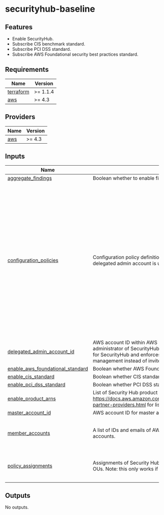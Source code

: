 # securityhub-baseline

## Features

- Enable SecurityHub.
- Subscribe CIS benchmark standard.
- Subscribe PCI DSS standard.
- Subscribe AWS Foundational security best practices standard.

<!-- BEGINNING OF PRE-COMMIT-TERRAFORM DOCS HOOK -->
## Requirements

| Name | Version |
|------|---------|
| <a name="requirement_terraform"></a> [terraform](#requirement\_terraform) | >= 1.1.4 |
| <a name="requirement_aws"></a> [aws](#requirement\_aws) | >= 4.3 |

## Providers

| Name | Version |
|------|---------|
| <a name="provider_aws"></a> [aws](#provider\_aws) | >= 4.3 |

## Inputs

| Name | Description | Type | Required |
|------|-------------|------|:--------:|
| <a name="input_aggregate_findings"></a> [aggregate\_findings](#input\_aggregate\_findings) | Boolean whether to enable finding aggregator for every region | `bool` | no |
| <a name="input_configuration_policies"></a> [configuration\_policies](#input\_configuration\_policies) | Configuration policy definitions for Security Hub. Note: this only works if delegated admin account is used. | <pre>map(object({<br/>    description       = string,<br/>    enabled           = bool,<br/>    standard_arns     = list(string),<br/>    disabled_controls = optional(list(string)),<br/>    enabled_controls  = optional(list(string)),<br/>    control_custom_parameters = optional(list(object({<br/>      control = string,<br/>      parameters = list(object({<br/>        name        = string,<br/>        custom      = optional(bool, true),<br/>        bool        = optional(bool),<br/>        double      = optional(number),<br/>        enum        = optional(string),<br/>        enum_list   = optional(list(string)),<br/>        int         = optional(number),<br/>        int_list    = optional(list(number)),<br/>        string      = optional(string),<br/>        string_list = optional(list(string)),<br/>      })),<br/>    })), []),<br/>  }))</pre> | no |
| <a name="input_delegated_admin_account_id"></a> [delegated\_admin\_account\_id](#input\_delegated\_admin\_account\_id) | AWS account ID within AWS Organization that should become delegated administrator of SecurityHub. This overrides the global `master_account_id` for SecurityHub and enforces AWS Organization-based account management instead of invite-based. | `string` | no |
| <a name="input_enable_aws_foundational_standard"></a> [enable\_aws\_foundational\_standard](#input\_enable\_aws\_foundational\_standard) | Boolean whether AWS Foundations standard is enabled. | `bool` | no |
| <a name="input_enable_cis_standard"></a> [enable\_cis\_standard](#input\_enable\_cis\_standard) | Boolean whether CIS standard is enabled. | `bool` | no |
| <a name="input_enable_pci_dss_standard"></a> [enable\_pci\_dss\_standard](#input\_enable\_pci\_dss\_standard) | Boolean whether PCI DSS standard is enabled. | `bool` | no |
| <a name="input_enable_product_arns"></a> [enable\_product\_arns](#input\_enable\_product\_arns) | List of Security Hub product ARNs, `<REGION>` will be replaced. See https://docs.aws.amazon.com/securityhub/latest/userguide/securityhub-partner-providers.html for list. | `list(string)` | no |
| <a name="input_master_account_id"></a> [master\_account\_id](#input\_master\_account\_id) | AWS account ID for master account. | `string` | no |
| <a name="input_member_accounts"></a> [member\_accounts](#input\_member\_accounts) | A list of IDs and emails of AWS accounts to be associated as member accounts. | <pre>list(object({<br/>    account_id = string<br/>    email      = string<br/>  }))</pre> | no |
| <a name="input_policy_assignments"></a> [policy\_assignments](#input\_policy\_assignments) | Assignments of Security Hub configuration policies to target accounts or OUs. Note: this only works if delegated admin account is used. | <pre>map(object({<br/>    target_id   = string,<br/>    policy_name = string,<br/>  }))</pre> | no |

## Outputs

No outputs.
<!-- END OF PRE-COMMIT-TERRAFORM DOCS HOOK -->
